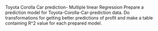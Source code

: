 Toyota Corolla Car prediction- Multiple linear Regression
Prepare a prediction model for Toyota-Corolla-Car-prediction data.
Do transformations for getting better predictions of profit and make a table containing R^2 value for each prepared model.
